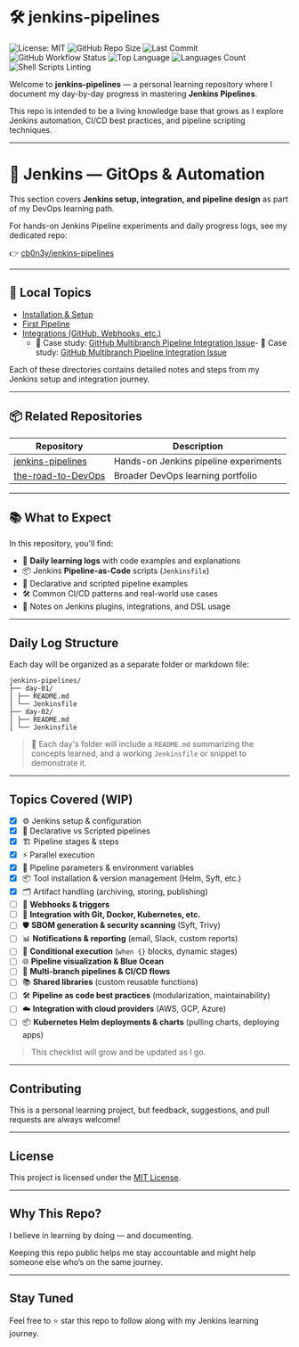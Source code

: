 # 🛠️ jenkins-pipelines

![License: MIT](https://img.shields.io/badge/License-MIT-blue.svg)
![GitHub Repo Size](https://img.shields.io/github/repo-size/cb0n3y/jenkins-pipelines)
![Last Commit](https://img.shields.io/github/last-commit/cb0n3y/jenkins-pipelines)
![GitHub Workflow Status](https://img.shields.io/github/actions/workflow/status/cb0n3y/jenkins-pipelines/ci.yml?label=CI%2FCD)
![Top Language](https://img.shields.io/github/languages/top/cb0n3y/jenkins-pipelines)
![Languages Count](https://img.shields.io/github/languages/count/cb0n3y/jenkins-pipelines)
![Shell Scripts Linting](https://img.shields.io/badge/Linting-shellcheck-yellow)


Welcome to **jenkins-pipelines** — a personal learning repository where I document my day-by-day progress in mastering **Jenkins Pipelines**.

This repo is intended to be a living knowledge base that grows as I explore Jenkins automation, CI/CD best practices, and pipeline scripting techniques.

---

# 🧩 Jenkins — GitOps & Automation

This section covers **Jenkins setup, integration, and pipeline design** as part of my DevOps learning path.

For hands-on Jenkins Pipeline experiments and daily progress logs, see my dedicated repo:

👉 [cb0n3y/jenkins-pipelines](https://github.com/cb0n3y/jenkins-pipelines)

---

## 📘 Local Topics

- [Installation & Setup](00_installation/01_installation-server.md)
- [First Pipeline](01_first-pipeline/README.md)
- [Integrations (GitHub, Webhooks, etc.)](02_integration/README.md)
    - 🔹 Case study: [GitHub Multibranch Pipeline Integration Issue](02_integration/github-multibranch-issue.md)- 🔹 Case study: [GitHub Multibranch Pipeline Integration Issue](02_integration/01_github-authentication-issue.md)

Each of these directories contains detailed notes and steps from my Jenkins setup and integration journey.

---

## 📦 Related Repositories

| Repository | Description |
|-------------|-------------|
| [jenkins-pipelines](https://github.com/cb0n3y/jenkins-pipelines) | Hands-on Jenkins pipeline experiments |
| [the-road-to-DevOps](https://github.com/cb0n3y/the-road-to-DevOps) | Broader DevOps learning portfolio |

---

## 📚 What to Expect

In this repository, you'll find:

- 🧪 **Daily learning logs** with code examples and explanations
- 📦 Jenkins **Pipeline-as-Code** scripts (`Jenkinsfile`)
- 🔄 Declarative and scripted pipeline examples
- 🛠️ Common CI/CD patterns and real-world use cases
- 🧵 Notes on Jenkins plugins, integrations, and DSL usage

---

## Daily Log Structure

Each day will be organized as a separate folder or markdown file:

```text
jenkins-pipelines/
├── day-01/
│ ├── README.md
│ └── Jenkinsfile
├── day-02/
│ ├── README.md
│ └── Jenkinsfile
```

> 📌 Each day's folder will include a `README.md` summarizing the concepts learned, and a working `Jenkinsfile` or snippet to demonstrate it.

---

## Topics Covered (WIP)

- [x] ⚙️ Jenkins setup & configuration
- [x] 📝 Declarative vs Scripted pipelines
- [x] 🏗️ Pipeline stages & steps
- [x] ⚡ Parallel execution
- [x] 🔧 Pipeline parameters & environment variables
- [x] 📦 Tool installation & version management (Helm, Syft, etc.)
- [x] 🗂️ Artifact handling (archiving, storing, publishing)
- [ ] 📡 **Webhooks & triggers**
- [ ] 🔗 **Integration with Git, Docker, Kubernetes, etc.**
- [ ] 🛡️ **SBOM generation & security scanning** (Syft, Trivy)
- [ ] 📊 **Notifications & reporting** (email, Slack, custom reports)
- [ ] 🔄 **Conditional execution** (`when {}` blocks, dynamic stages)
- [ ] 🌐 **Pipeline visualization & Blue Ocean**
- [ ] 🌲 **Multi-branch pipelines & CI/CD flows**
- [ ] 📚 **Shared libraries** (custom reusable functions)
- [ ] 🛠️ **Pipeline as code best practices** (modularization, maintainability)
- [ ] ☁️ **Integration with cloud providers** (AWS, GCP, Azure)
- [ ] 📦 **Kubernetes Helm deployments & charts** (pulling charts, deploying apps)

> This checklist will grow and be updated as I go.

---

## Contributing

This is a personal learning project, but feedback, suggestions, and pull requests are always welcome!

---

## License

This project is licensed under the [MIT License](LICENSE).

---

## Why This Repo?

I believe in learning by doing — and documenting.

Keeping this repo public helps me stay accountable and might help someone else who’s on the same journey.

---

## Stay Tuned

Feel free to ⭐ star this repo to follow along with my Jenkins learning journey.
